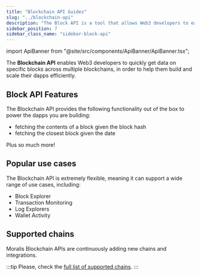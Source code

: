 ```yaml
---
title: "Blockchain API Guides"
slug: "../blockchain-api"
description: "The Block API is a tool that allows Web3 developers to easily access data from specific blocks across various blockchains. It offers functionality like fetching block contents by block hash and finding the closest block by date."
sidebar_position: 7
sidebar_class_name: "sidebar-block-api"
---
```


import ApiBanner from "@site/src/components/ApiBanner/ApiBanner.tsx";

<ApiBanner />

The **Blockchain API** enables Web3 developers to quickly get data on specific blocks across multiple blockchains, in order to help them build and scale their dapps efficiently.

## Block API Features

The Blockchain API provides the following functionality out of the box to power the dapps you are building:

- fetching the contents of a block given the block hash
- fetching the closest block given the date

Plus so much more!

## Popular use cases

The Blockchain API is extremely flexible, meaning it can support a wide range of use cases, including:

- Block Explorer
- Transaction Monitoring
- Log Explorers
- Wallet Activity

## Supported chains

Moralis Blockchain APIs are continuously adding new chains and integrations.

:::tip
Please, check the [full list of supported chains](/supported-chains).
:::
